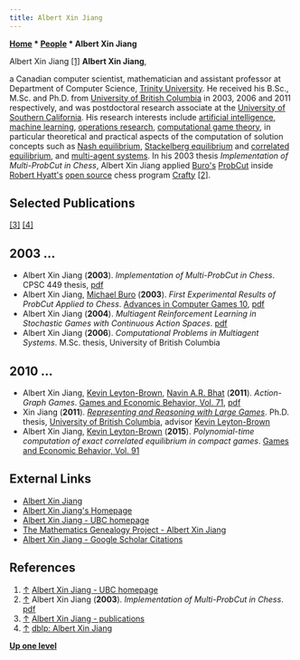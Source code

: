 ```yaml
---
title: Albert Xin Jiang
---
```

**[Home](Home "Home") * [People](People "People") * Albert Xin Jiang**

[](http://www.cs.ubc.ca/%7Ejiang/) Albert Xin Jiang <a id="cite-note-1" href="#cite-ref-1">[1]</a>
**Albert Xin Jiang**,

a Canadian computer scientist, mathematician and assistant professor at Department of Computer Science, [Trinity University](<https://en.wikipedia.org/wiki/Trinity_University_(Texas)>).
He received his B.Sc., M.Sc. and Ph.D. from [University of British Columbia](https://en.wikipedia.org/wiki/University_of_British_Columbia) in 2003, 2006 and 2011 respectively, and was postdoctoral research associate at the [University of Southern California](University_of_Southern_California "University of Southern California"). His research interests include [artificial intelligence](Artificial_Intelligence "Artificial Intelligence"), [machine learning](Learning "Learning"), [operations research](https://en.wikipedia.org/wiki/Operations_research), [computational game theory](https://en.wikipedia.org/wiki/Game_theory),
in particular theoretical and practical aspects of the computation of solution concepts such as [Nash equilibrium](https://en.wikipedia.org/wiki/Nash_equilibrium), [Stackelberg equilibrium](https://en.wikipedia.org/wiki/Stackelberg_competition) and [correlated equilibrium](https://en.wikipedia.org/wiki/Correlated_equilibrium), and [multi-agent systems](https://en.wikipedia.org/wiki/Multi-agent_system).
In his 2003 thesis *Implementation of Multi-ProbCut in Chess*, Albert Xin Jiang applied [Buro's](Michael_Buro "Michael Buro") [ProbCut](ProbCut "ProbCut") inside [Robert Hyatt's](Robert_Hyatt "Robert Hyatt") [open source](Category:Open_Source "Category:Open Source") chess program [Crafty](Crafty "Crafty") <a id="cite-note-2" href="#cite-ref-2">[2]</a>.

## Selected Publications

<a id="cite-note-3" href="#cite-ref-3">[3]</a> <a id="cite-note-4" href="#cite-ref-4">[4]</a>

## 2003 ...

- Albert Xin Jiang (**2003**). *Implementation of Multi-ProbCut in Chess*. CPSC 449 thesis, [pdf](https://www.cs.ubc.ca/~jiang/papers/thesis.pdf)
- Albert Xin Jiang, [Michael Buro](Michael_Buro "Michael Buro") (**2003**). *First Experimental Results of ProbCut Applied to Chess*. [Advances in Computer Games 10](Advances_in_Computer_Games_10 "Advances in Computer Games 10"), [pdf](https://www.cs.ubc.ca/~jiang/papers/mpc_main.pdf)
- Albert Xin Jiang (**2004**). *Multiagent Reinforcement Learning in Stochastic Games with Continuous Action Spaces*. [pdf](https://pdfs.semanticscholar.org/20c0/2e3866c44b6faefe943d85f19502c0e1d47d.pdf)
- Albert Xin Jiang (**2006**). *Computational Problems in Multiagent Systems*. M.Sc. thesis, University of British Columbia

## 2010 ...

- Albert Xin Jiang, [Kevin Leyton-Brown](Mathematician#LeytonBrown "Mathematician"), [Navin A.R. Bhat](Mathematician#NARBhat "Mathematician") (**2011**). *Action-Graph Games*. [Games and Economic Behavior, Vol. 71](https://dblp1.uni-trier.de/db/journals/geb/geb71.html), [pdf](https://www.cs.ubc.ca/~kevinlb/papers/AGG.pdf)
- Xin Jiang (**2011**). *[Representing and Reasoning with Large Games](https://www.semanticscholar.org/paper/Representing-and-reasoning-with-large-games-Jiang/4d42b416bbe5be8117bb2f53e5899f317c95ebac)*. Ph.D. thesis, [University of British Columbia](https://en.wikipedia.org/wiki/University_of_British_Columbia), advisor [Kevin Leyton-Brown](Mathematician#LeytonBrown "Mathematician")
- Albert Xin Jiang, [Kevin Leyton-Brown](Mathematician#LeytonBrown "Mathematician") (**2015**). *Polynomial-time computation of exact correlated equilibrium in compact games*. [Games and Economic Behavior, Vol. 91](https://dblp.uni-trier.de/db/journals/geb/geb91.html)

## External Links

- [Albert Xin Jiang](http://www.cs.trinity.edu/~xjiang/)
- [Albert Xin Jiang's Homepage](http://teamcore.usc.edu/people/jiangx/)
- [Albert Xin Jiang - UBC homepage](http://www.cs.ubc.ca/%7Ejiang/)
- [The Mathematics Genealogy Project - Albert Xin Jiang](https://genealogy.math.ndsu.nodak.edu/id.php?id=171407)
- [Albert Xin Jiang - Google Scholar Citations](https://scholar.google.com/citations?user=kzglGGEAAAAJ)

## References

1. <a id="cite-ref-1" href="#cite-note-1">↑</a> [Albert Xin Jiang - UBC homepage](http://www.cs.ubc.ca/%7Ejiang/)
1. <a id="cite-ref-2" href="#cite-note-2">↑</a> Albert Xin Jiang (**2003**). *Implementation of Multi-ProbCut in Chess*. [pdf](https://www.cs.ubc.ca/~jiang/papers/thesis.pdf)
1. <a id="cite-ref-3" href="#cite-note-3">↑</a> [Albert Xin Jiang - publications](http://www.cs.ubc.ca/%7Ejiang/)
1. <a id="cite-ref-4" href="#cite-note-4">↑</a> [dblp: Albert Xin Jiang](https://dblp.uni-trier.de/pers/hd/j/Jiang:Albert_Xin)

**[Up one level](People "People")**

